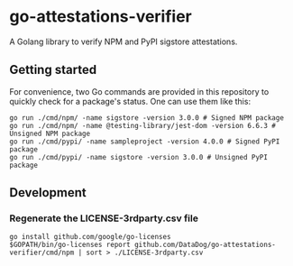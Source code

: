 # go-attestations-verifier

A Golang library to verify NPM and PyPI sigstore attestations.

## Getting started

For convenience, two Go commands are provided in this repository to quickly check for a package's status. One can use them like this:
```shell
go run ./cmd/npm/ -name sigstore -version 3.0.0 # Signed NPM package
go run ./cmd/npm/ -name @testing-library/jest-dom -version 6.6.3 # Unsigned NPM package
go run ./cmd/pypi/ -name sampleproject -version 4.0.0 # Signed PyPI package
go run ./cmd/pypi/ -name sigstore -version 3.0.0 # Unsigned PyPI package
```

## Development

### Regenerate the LICENSE-3rdparty.csv file

```shell
go install github.com/google/go-licenses
$GOPATH/bin/go-licenses report github.com/DataDog/go-attestations-verifier/cmd/npm | sort > ./LICENSE-3rdparty.csv
```
